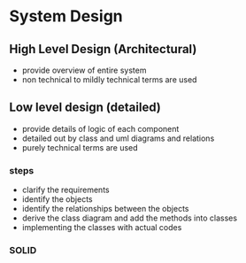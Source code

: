 # System Design 

## High Level Design (Architectural) 

- provide overview of entire system 
- non technical to mildly technical terms are used 

## Low level design (detailed) 

- provide details of logic of each component 
- detailed out by class and uml diagrams and relations 
- purely technical terms are used  

### steps 

- clarify the requirements 
- identify the objects 
- identify the relationships between the objects 
- derive the class diagram and add the methods into classes 
- implementing the classes with actual codes 

### SOLID 
